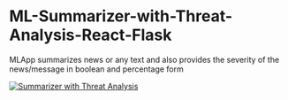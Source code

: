 # ML-Summarizer-with-Threat-Analysis-React-Flask
MLApp summarizes news or any text and also provides the severity of the news/message in boolean and percentage form

[![Summarizer with Threat Analysis](https://img.youtube.com/vi/HUyZbw77hO8/hqdefault.jpg)](https://www.youtube.com/watch?v=HUyZbw77hO8)

